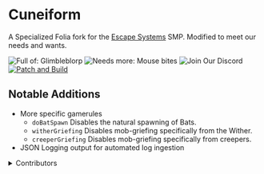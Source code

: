 # Cuneiform
A Specialized Folia fork for the [Escape Systems](https://escape.systems) SMP. Modified to meet our
needs and wants.

![Full of: Glimbleblorp](https://img.shields.io/badge/Full%20of-Glimbleblorp-brightgreen)
![Needs more: Mouse bites](https://img.shields.io/badge/Needs%20More-Mouse%20bites-lightgrey)
![Join Our Discord](https://img.shields.io/badge/dynamic/json?url=https%3A%2F%2Fdiscord.com%2Fapi%2Fguilds%2F1320605190453329940%2Fwidget.json&query=presence_count&suffix=%20Online&logo=discord&logoColor=5865F2&label=.gg%2Fesc-sys&color=5865F2&link=https%3A%2F%2Fdiscord.gg%2Fesc-sys)
[![Patch and Build](https://github.com/Escape-Systems/Cuneiform/actions/workflows/build.yml/badge.svg)](https://github.com/Escape-Systems/Cuneiform/actions/workflows/build.yml)

## Notable Additions
- More specific gamerules
  - `doBatSpawn` Disables the natural spawning of Bats.
  - `witherGriefing` Disables mob-griefing specifically from the Wither.
  - `creeperGriefing` Disables mob-griefing specifically from creepers.
- JSON Logging output for automated log ingestion

<details>
<summary>Contributors</summary>

| Name                                               | Skin                                                                                           |
|:---------------------------------------------------|------------------------------------------------------------------------------------------------|
| Lexie Malina <br> @tech-6 <br> Chief Administrator | ![tech-6 Minecraft Skin](https://skins.t-ch.net/fullbody/64a68563-d76b-4c2f-88cd-1570474b0219) |

</details>